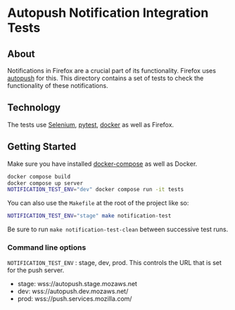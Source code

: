 # Autopush Notification Integration Tests

## About

Notifications in Firefox are a crucial part of its functionality. Firefox uses [autopush](https://github.com/mozilla-services/autopush) for this. This directory  contains a set of tests to check the functionality of these notifications.

## Technology

The tests use [Selenium](https://www.selenium.dev/), [pytest](https://docs.pytest.org/en/stable/index.html), [docker](https://www.docker.com/) as well as Firefox.

## Getting Started

Make sure you have installed [docker-compose](https://docs.docker.com/compose/) as well as Docker.

```sh
docker compose build
docker compose up server
NOTIFICATION_TEST_ENV="dev" docker compose run -it tests
```

You can also use the `Makefile` at the root of the project like so:
```sh
NOTIFICATION_TEST_ENV="stage" make notification-test
```

Be sure to run `make notification-test-clean` between successive test runs.

### Command line options

```NOTIFICATION_TEST_ENV``` : stage, dev, prod. This controls the URL that is set for the push server.
- stage: wss://autopush.stage.mozaws.net
- dev: wss://autopush.dev.mozaws.net/
- prod: wss://push.services.mozilla.com/

